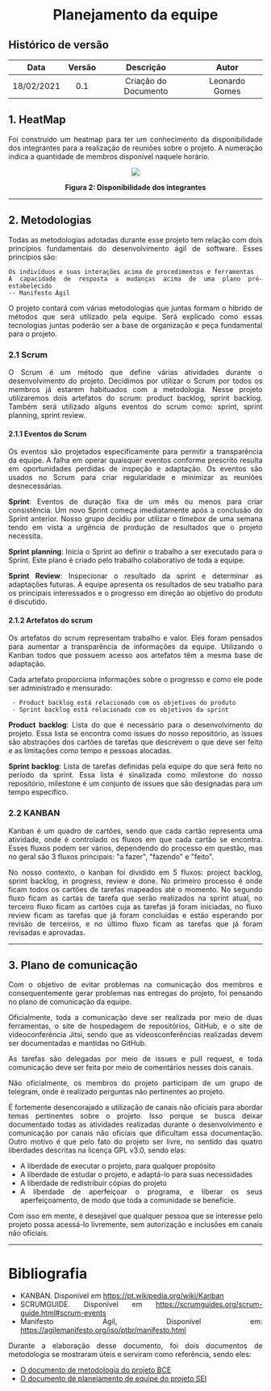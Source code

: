 # <center> Planejamento da equipe
## Histórico de versão

| Data | Versão | Descrição | Autor|
| :-: | :-: | :-: | :-: |
| 18/02/2021 | 0.1 | Criação do Documento | Leonardo Gomes |

<div align="justify">

## 1. HeatMap

Foi construído um heatmap para ter um conhecimento da disponibilidade dos integrantes para a realização de reuniões sobre o projeto. A numeração indica a quantidade de membros disponível naquele horário.

<p align='center'>
    <img src='assets/images/heatmap.png'>
    <figcaption align='center'>
        <b>Figura 2: Disponibilidade dos integrantes</b>
    </figcaption>
</p>

---

## 2. Metodologias 

Todas as metodologias adotadas durante esse projeto tem relação com dois princípios fundamentais do desenvolvimento ágil de software. Esses princípios são:

```
Os indivíduos e suas interações acima de procedimentos e ferramentas
A capacidade de resposta a mudanças acima de uma plano pré-estabelecido
-- Manifesto Ágil
```

O projeto contará com várias metodologias que juntas formam o híbrido de métodos que será utilizado pela equipe. Será explicado como essas tecnologias juntas poderão ser a base de organização e peça fundamental para o projeto.

### 2.1 Scrum

O Scrum é um método que define várias atividades durante o desenvolvimento do projeto. Decidimos por utilizar o Scrum por todos os membros já estarem habituados com a metodologia. Nesse projeto utilizaremos dois artefatos do scrum: product backlog, sprint backlog. Também será utilizado alguns eventos do scrum como: sprint, sprint planning, sprint review. 

#### 2.1.1 Eventos do Scrum

Os eventos são projetados especificamente para permitir a transparência da equipe. A falha em operar quaisquer eventos conforme prescrito resulta em oportunidades perdidas de inspeção e adaptação. Os eventos são usados no Scrum para criar regularidade e minimizar as reuniões desnecessárias.

**Sprint**: Eventos de duração fixa de um mês ou menos para criar consistência. Um novo Sprint começa imediatamente após a conclusão do Sprint anterior. Nosso grupo decidiu por utilizar o _timebox_ de uma semana tendo em vista a urgência de produção de resultados que o projeto necessita.

**Sprint planning**: Inicia o Sprint ao definir o trabalho a ser executado para o Sprint. Este plano é criado pelo trabalho colaborativo de toda a equipe.

**Sprint Review**: Inspecionar o resultado da sprint e determinar as adaptações futuras. A equipe apresenta os resultados de seu trabalho para os principais interessados e o progresso em direção ao objetivo do produto é discutido.

#### 2.1.2 Artefatos do scrum

Os artefatos do scrum representam trabalho e valor. Eles foram pensados para aumentar a transparência de informações da equipe. Utilizando o Kanban todos que possuem acesso aos artefatos têm a mesma base de adaptação.

Cada artefato proporciona informações sobre o progresso e como ele pode ser administrado e mensurado:

```
 - Product backlog está relacionado com os objetivos do produto
 - Sprint backlog está relacionado com os objetivos da sprint

```
**Product backlog**: Lista do que é necessário para o desenvolvimento do projeto. Essa lista se encontra como issues do nosso repositório, as issues são abstrações dos cartões de tarefas que descrevem o que deve ser feito e as limitações como tempo e pessoas alocadas.

**Sprint backlog**: Lista de tarefas definidas pela equipe do que será feito no período da sprint. Essa lista é sinalizada como milestone do nosso repositório, milestone é um conjunto de issues que são designadas para um tempo específico.

### 2.2 KANBAN

Kanban é um quadro de cartões, sendo que cada cartão representa uma atividade, onde é controlado os fluxos em que cada cartão se encontra. Esses fluxos podem ser vários, dependendo do processo em questão, mas no geral são 3 fluxos principais: "a fazer", "fazendo" e "feito".

No nosso contexto, o kanban foi dividido em 5 fluxos: project backlog, sprint backlog, in progress, review e done. No primeiro processo é onde ficam todos os cartões de tarefas mapeados até o momento. No segundo fluxo ficam as cartas de tarefa que serão realizados na sprint atual, no terceiro fluxo ficam as cartões cuja as tarefas já foram iniciadas, no fluxo review ficam as tarefas que já foram concluídas e estão esperando por revisão de terceiros, e no último fluxo ficam as tarefas que já foram revisadas e aprovadas.

---
## 3. Plano de comunicação

Com o objetivo de evitar problemas na comunicação dos membros e consequentemente gerar problemas nas entregas do projeto, foi pensando no plano de comunicação da equipe.

Oficialmente, toda a comunicação deve ser realizada por meio de duas ferramentas, o site de hospedagem de repositórios, GitHub, e o site de videoconferência Jitsi, sendo que as videosconferências realizadas devem ser documentadas e mantidas no GitHub.

As tarefas são delegadas por meio de issues e pull request, e toda comunicação deve ser feita por meio de comentários nesses dois canais.

Não oficialmente, os membros do projeto participam de um grupo de telegram, onde é realizado perguntas não pertinentes ao projeto.

É fortemente desencorajado a utilização de canais não oficiais para abordar temas pertinentes sobre o projeto. Isso porque se busca deixar documentado todas as atividades realizadas durante o desenvolvimento e comunicação por canais não oficiais que dificultam essa documentação. Outro motivo é que pelo fato do projeto ser livre, no sentido das quatro liberdades descritas na licença GPL v3.0, sendo elas:

- A liberdade de executar o projeto, para qualquer propósito
- A liberdade de estudar o projeto, e adaptá-lo para suas necessidades
- A liberdade de redistribuir cópias do projeto
- A liberdade de aperfeiçoar o programa, e liberar os seus aperfeiçoamento, de modo que toda a comunidade se beneficie.

Com isso em mente, é desejável que qualquer pessoa que se interesse pelo projeto possa acessá-lo livremente, sem autorização e inclusões em canais não oficiais.

---

# Bibliografia

- KANBAN. Disponível em https://pt.wikipedia.org/wiki/Kanban
- SCRUMGUIDE. Disponível em https://scrumguides.org/scrum-guide.html#scrum-events
- Manifesto Ágil, Disponível em: https://agilemanifesto.org/iso/ptbr/manifesto.html

Durante a elaboração desse documento, foi dois documentos de metodologia se mostraram úteis e serviram como referência, sendo eles:

- [O documento de metodologia do projeto BCE](https://interacao-humano-computador.github.io/2020.1-BCE/#/pages/ponto_de_controle_1/metodologia_do_projeto)
- [O documento de planejamento de equipe do projeto SEI](https://interacao-humano-computador.github.io/2020.1-SEI/#/./planning/team_planning)